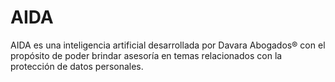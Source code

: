 # AIDA
AIDA es una inteligencia artificial desarrollada por Davara Abogados® con el propósito de poder brindar asesoría en temas relacionados con la protección de datos personales.  
